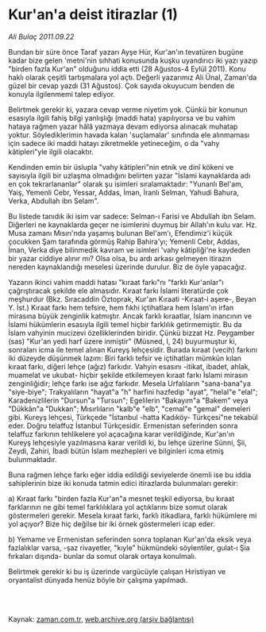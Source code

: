 # Kur'an'a deist itirazlar (1)

*Ali Bulaç 2011.09.22*

<td class="columnist-detail">
<p>Bundan bir süre önce Taraf yazarı Ayşe Hür, Kur'an'ın tevatüren bugüne kadar bize gelen 'metni'nin sıhhati konusunda kuşku uyandırıcı iki yazı yazıp "birden fazla Kur'an" olduğunu iddia etti (28 Ağustos-4 Eylül 2011). Konu haklı olarak çeşitli tartışmalara yol açtı. Değerli yazarımız Ali Ünal, Zaman'da güzel bir cevap yazdı (31 Ağustos). Çok sayıda okuyucum benden de konuyla ilgilenmemi talep ediyor.</p>
<p>
<div id="haberMetinDiv">
<p>Belirtmek gerekir ki, yazara cevap verme niyetim yok. Çünkü bir konunun esasıyla ilgili fahiş bilgi yanlışlığı (maddi hata) yapılıyorsa ve bu vahim hataya rağmen yazar hâlâ yazmaya devam ediyorsa alınacak muhatap yoktur. Söylediklerimin havada kalan 'suçlamalar' sınıfında ele alınmaması için sadece iki maddi hatayı zikretmekle yetineceğim, o da "vahy kâtipleri"yle ilgili olacaktır.
<p>Kendinden emin bir üslupla "vahy kâtipleri"nin etnik ve dinî kökeni ve sayısıyla ilgili bir uzlaşma olmadığını belirten yazar "İslami kaynaklarda adı en çok tekrarlananlar" olarak şu isimleri sıralamaktadır: "Yunanlı Bel'am, Yaiş, Yemenli Cebr, Yessar, Addas, İman, İranlı Selman, Yahudi Bahura, Verka, Abdullah ibn Selam".
<p>Bu listede tanıdık iki isim var sadece: Selman-ı Farisi ve Abdullah ibn Selam. Diğerleri ne kaynaklarda geçer ne isimlerini duymuş bir Allah'ın kulu var. Hz. Musa zamanı Mısırı'nda yaşamış bulunan Bel'am'ı, Efendimiz'i küçük çocukken Şam tarafında görmüş Rahip Bahira'yı; Yemenli Cebr, Addas, İman, Verka diye bilinmedik kavram ve isimleri 'vahy kâtipliği'ne kaydeden bir yazar ciddiye alınır mı? Olsa olsa, bu ardı arkası gelmeyen itirazın nereden kaynaklandığı meselesi üzerinde durulur. Biz de öyle yapacağız.
<p>Yazarın ikinci vahim maddi hatası "kıraat farkı"nı "farklı Kur'anlar"ı çağrıştıracak şekilde ele almasıdır. Kıraat farkı İslami literatürde çok meşhurdur (Bkz. Sıracaddin Öztoprak, Kur'an Kıraati -Kıraat-i aşere-, Beyan Y. İst.) Kıraat farkı hem tefsire, hem fıkhi içtihatlara hem İslam'ın irfan mirasına büyük zenginlik katmıştır. Ancak farklı kıraatlar, İslam inancının ve İslami hükümlerin esasıyla ilgili temel hiçbir farklılık getirmemiştir. Bu da İslam vahyinin mucizevi özelliklerinden biridir. Çünkü bizzat Hz. Peygamber (sas) "Kur'an yedi harf üzere inmiştir" (Müsned, I, 24) buyurmuştur ki, sonraları icma ile temel alınan Kureyş lehçesidir. Burada kıraat (vecih) farkını iki düzeyde düşünmek lazım: Biri farklı tefsir ve içtihatları mümkün kılan kıraat farkı, diğeri lehçe (ağız) farkıdır. Vahyin esasını -itikat, ibadet, ahlak, muamelat ve ukubat- hiçbir şekilde etkilemeyen kıraat farkı İslami mirasın zenginliğidir; lehçe farkı ise ağız farkıdır. Mesela Urfalıların "sana-bana"ya "siye-biye"; Trakyalıların "hayat"a "h" harfini hazfedip "ayat", "helal"e "elal"; Karadenizlilerin "Dursun"a "Tursun"; Egelilerin "Bakayım"a "Bakem" veya "Dükkân"a "Dukkan"; Mısırlıların "kalb"e "elb", "cemal"e "gemal" demeleri gibi. Kureyş lehçesi, Türkçede "İstanbul -hatta Kadıköy- Türkçesi"ne tekabül eder. Doğru telaffuz İstanbul Türkçesidir. Ermenistan seferinden sonra telaffuz farkının tehlikelere yol açacağına karar verildiğinde, Kur'an'ın Kureyş lehçesiyle yazılmasına karar verildi ki, bu lehçe üzerine Sünni, Şii, Zeydi, Zahiri, İbadi bütün İslam mezhepleri ve bilginleri icma etmiş bulunmaktadır.
<p>Buna rağmen lehçe farkı eğer iddia edildiği seviyelerde önemli ise bu iddia sahiplerinin bize iki konuda tatmin edici itirazlarda bulunmaları gerekir:
<p>a) Kıraat farkı "birden fazla Kur'an"a mesnet teşkil ediyorsa, bu kıraat farklarının ne gibi temel farklılıklara yol açtıklarını bize somut olarak göstermeleri gerekir. Mesela kıraat farkı, farklı itikadlara, farklı hükümlere mi yol açıyor? Bize hiç değilse bir iki örnek göstermeleri icap eder.
<p>b) Yemame ve Ermenistan seferinden sonra toplanan Kur'an'da eksik veya fazlalıklar varsa, -şaz rivayetler, "kıyle" hükmündeki söylentiler, gulat-ı Şia fırkaları dışında- bunlar da somut olarak ortaya konulmalı.
<p>Belirtmek gerekir ki bu iş üzerinde vargücüyle çalışan Hıristiyan ve oryantalist dünyada henüz böyle bir çalışma yapılmadı. </p></p></p></p></p></p></p></p></div>
</p>


<p><br>
		 </br></p></td>

Kaynak: [zaman.com.tr](http://zaman.com.tr/yazar.do?yazino=1182318), [web.archive.org (arşiv bağlantısı)](http://web.archive.org/web/20111229101841/http://www.zaman.com.tr:80/yazar.do?yazino=1182318)
